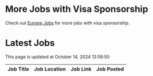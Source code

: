 # More Jobs with Visa Sponsorship

Check out [Europe Jobs](https://github.com/sureshparimi/europejobs#latest-jobs) for more jobs with visa sponsorship.

# Latest Jobs

This page is updated at October 14, 2024 13:58:50

| Job Title | Job Location | Job Link | Job Posted |
| --- | --- | --- | --- |
